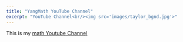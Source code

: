 ```yaml
---
title: "YangMath YouTube Channel"
excerpt: "YouTube Channel<br/><img src='images/taylor_bgnd.jpg'>"
---
```


This is my [math Youtube Channel](https://www.youtube.com/@harryyangmath)
